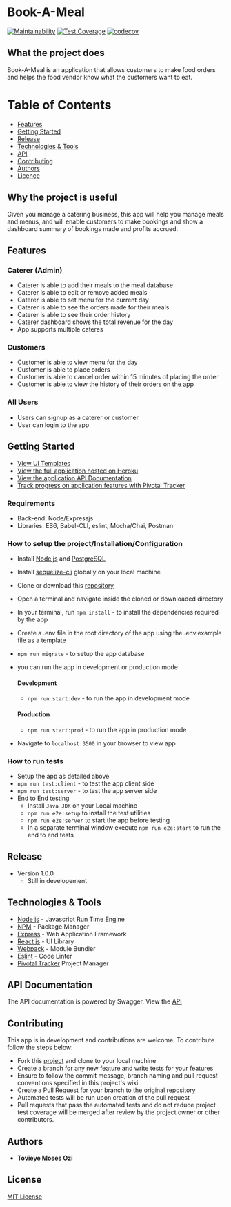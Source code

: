 # Book-A-Meal

[![Maintainability](https://api.codeclimate.com/v1/badges/77dae76840f23281165a/maintainability)](https://codeclimate.com/github/ozimos/Book-A-Meal/maintainability)
[![Test Coverage](https://api.codeclimate.com/v1/badges/77dae76840f23281165a/test_coverage)](https://codeclimate.com/github/ozimos/Book-A-Meal/test_coverage)
[![codecov](https://codecov.io/gh/ozimos/Book-A-Meal/branch/develop/graph/badge.svg)](https://codecov.io/gh/ozimos/Book-A-Meal)

## What the project does

Book-A-Meal is an application that allows customers to make food orders and helps the food
vendor know what the customers want to eat.

# Table of Contents
* [Features](##Features)
* [Getting Started](##Getting-Started)
* [Release](##Release)
* [Technologies & Tools](##Technologies-&-Tools)
* [API](##API-Documentation)
* [Contributing](##Contributing)
* [Authors](##Authors)
* [Licence](##Licence)


## Why the project is useful

Given you manage a catering business, this app will help you manage meals and menus, and will enable customers to make bookings and show a dashboard summary of bookings made and profits accrued.

## Features

### Caterer (Admin)

* Caterer is able to add their meals to the meal database
* Caterer is able to edit or remove added meals
* Caterer is able to set menu for the current day 
* Caterer is able to see the orders made for their meals
* Caterer is able to see their order history
* Caterer dashboard shows the total revenue for the day
* App supports multiple cateres

### Customers

* Customer is able to view menu for the day
* Customer is able to place orders
* Customer is able to cancel order within 15 minutes of placing the order
* Customer is able to view the history of their orders on the app

### All Users

* Users can signup as a caterer or customer
* User can login to the app


## Getting Started

* [View UI Templates](<https://ozimos.github.io/Book-A-Meal/UI> "Github Project Hosting")
* [View the full application hosted on Heroku](https://book-a-meal-andela-31.herokuapp.com/)
* [View the application API Documentation](https://book-a-meal-andela-31.herokuapp.com/api/v1/docs)
* [Track progress on application features with Pivotal Tracker](<https://www.pivotaltracker.com/n/projects/2165548> "Pivotal Tracker Project")
### Requirements

  * Back-end: Node/Expressjs
  * Libraries: ES6, Babel-CLI, eslint, Mocha/Chai, Postman

  ### How to setup the project/Installation/Configuration

  * Install [Node js](https://nodejs.org/en/) and [PostgreSQL](https://www.postgresql.org/)
  * Install [sequelize-cli](https://www.npmjs.com/package/sequelize-cli) 
  globally on your local machine
  * Clone or download this [repository](https://github.com/ozimos/Book-A-Meal.git)
  
  * Open a terminal and navigate inside the cloned or downloaded directory
  * In your terminal, run `npm install` - to install the dependencies required by the app
  * Create a .env file in the root directory of the app using the .env.example file as a template
   * `npm run migrate` - to setup the app database
   * you can run the app in development or production mode
      #### Development 
      * `npm run start:dev` - to run the app in development mode
      #### Production 
  
      * `npm run start:prod` - to run the app in production mode
  * Navigate to `localhost:3500` in your browser to view app

### How to run tests
  * Setup the app as detailed above
  * `npm run test:client` - to test the app client side
  * `npm run test:server` - to test the app server side
  *  End to End testing
     * Install `Java JDK` on your Local machine
     * `npm run e2e:setup` to install the test utilities
     *  `npm run e2e:server` to start the app before testing
     * In a separate terminal window execute `npm run e2e:start` to run the end to end tests

## Release
* Version 1.0.0
  * Still in developement

## Technologies & Tools
* [Node js](https://nodejs.org/en/) - Javascript Run Time Engine
* [NPM](https://www.npmjs.com/) - Package Manager
* [Express](https://expressjs.com/) - Web Application Framework
* [React js](https://reactjs.org/) - UI Library
* [Webpack](https://webpack.js.org/) - Module Bundler
* [Eslint](https://eslint.org/) - Code Linter
* [Pivotal Tracker](https://www.pivotaltracker.com/n/projects/2165548) Project Manager

## API Documentation
The API documentation is powered by Swagger. View the [API](https://book-a-meal-andela-31.herokuapp.com/api/v1/docs)

## Contributing
 This app is in development and contributions are welcome. To contribute follow the steps below:
* Fork this [project](https://github.com/ozimos/Book-A-Meal.git) and clone to your local machine
* Create a branch for any new feature and write tests for your features
* Ensure to follow the commit message, branch naming and pull request conventions specified in this project's wiki
* Create a Pull Request for your branch to the original repository
* Automated tests will be run upon creation of the pull request
* Pull requests that pass the automated tests and do not reduce project test coverage will be merged after review by the project owner or other contributors.

## Authors
* **Tovieye Moses Ozi**


## License
  [MIT License](https://opensource.org/licenses/MIT)
